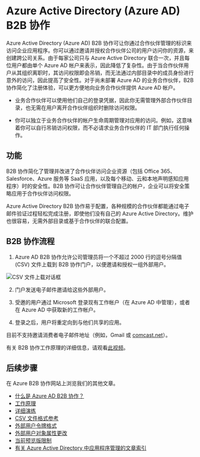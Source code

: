 <properties
   pageTitle="Azure Active Directory B2B 协作 | Microsoft Azure"
   description="Azure Active Directory B2B 协作可让业务合作伙伴访问你的企业应用程序，合作伙伴的每个用户将由单个 Azure AD 帐户表示"
   services="active-directory"
   documentationCenter=""
   authors="curtand"
   manager="stevenpo"
   editor=""/>

<tags
   ms.service="active-directory"
   ms.date="03/31/2016"
   wacn.date=""/>

# Azure Active Directory (Azure AD) B2B 协作

Azure Active Directory (Azure AD) B2B 协作可让你通过合作伙伴管理的标识来访问企业应用程序。你可以通过邀请并授权合作伙伴公司的用户访问你的资源，来创建跨公司关系。由于每家公司只与 Azure Active Directory 联合一次，并且每位用户都由单个 Azure AD 帐户来表示，因此降低了复杂性。由于当合作伙伴用户从其组织离职时，其访问权限即会吊销，而无法通过内部目录中的成员身份进行意外的访问，因此提高了安全性。对于尚未部署 Azure AD 的业务合作伙伴，B2B 协作简化了注册体验，可以更方便地向业务合作伙伴提供 Azure AD 帐户。

-   业务合作伙伴可以使用他们自己的登录凭据，因此你无需管理外部合作伙伴目录，也无需在用户离开合作伙伴组织时删除访问权限。

-   你可以独立于业务合作伙伴的帐户生命周期管理对应用的访问。例如，这意味着你可以自行吊销访问权限，而不必请求业务合作伙伴的 IT 部门执行任何操作。

## 功能

B2B 协作简化了管理并改进了合作伙伴访问企业资源（包括 Office 365、Salesforce、Azure 服务等 SaaS 应用，以及每个移动、云和本地声明感知应用程序）时的安全性。B2B 协作可让合作伙伴管理自己的帐户，企业可以将安全策略应用于合作伙伴访问权限。

Azure Active Directory B2B 协作易于配置，各种规模的合作伙伴都能通过电子邮件验证过程轻松完成注册，即使他们没有自己的 Azure Active Directory。维护也很容易，无需外部目录或基于合作伙伴的联合配置。

## B2B 协作流程

1. Azure AD B2B 协作允许公司管理员将一个不超过 2000 行的逗号分隔值 (CSV) 文件上载到 B2B 协作门户，以便邀请和授权一组外部用户。

  ![CSV 文件上载对话框](./media/active-directory-b2b-collaboration-overview/upload-csv.png)

2. 门户发送电子邮件邀请给这些外部用户。

3. 受邀的用户通过 Microsoft 登录现有工作帐户（在 Azure AD 中管理），或者在 Azure AD 中获取新的工作帐户。

4. 登录之后，用户将重定向到与他们共享的应用。

目前不支持邀请消费者电子邮件地址（例如，Gmail 或 [comcast.net](http://comcast.net/)）。

有关 B2B 协作工作原理的详细信息，请观看[此视频](http://aka.ms/aadshowb2b)。

## 后续步骤
在 Azure B2B 协作网站上浏览我们的其他文章。

- [什么是 Azure AD B2B 协作？](active-directory-b2b-what-is-azure-ad-b2b.md)
- [工作原理](active-directory-b2b-how-it-works.md)
- [详细演练](active-directory-b2b-detailed-walkthrough.md)
- [CSV 文件格式参考](active-directory-b2b-references-csv-file-format.md)
- [外部用户令牌格式](active-directory-b2b-references-external-user-token-format.md)
- [外部用户对象属性更改](active-directory-b2b-references-external-user-object-attribute-changes.md)
- [当前预览版限制](active-directory-b2b-current-preview-limitations.md)
- [有关 Azure Active Directory 中应用程序管理的文章索引](active-directory-apps-index.md)

<!---HONumber=Mooncake_0509_2016-->
